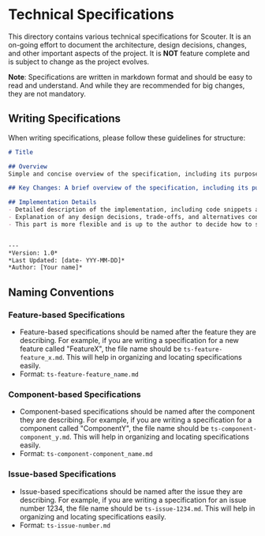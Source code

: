 # Technical Specifications

This directory contains various technical specifications for Scouter. It is an on-going effort to document the architecture, design decisions, changes, and other important aspects of the project. It is **NOT** feature complete and is subject to change as the project evolves.

**Note**: Specifications are written in markdown format and should be easy to read and understand. And while they are recommended for big changes, they are not mandatory.

## Writing Specifications

When writing specifications, please follow these guidelines for structure:

```markdown
# Title

## Overview
Simple and concise overview of the specification, including its purpose and scope.

## Key Changes: A brief overview of the specification, including its purpose and scope.

## Implementation Details
- Detailed description of the implementation, including code snippets and examples.
- Explanation of any design decisions, trade-offs, and alternatives considered.
- This part is more flexible and is up to the author to decide how to structure it as long as it is clear and easy to understand.


---
*Version: 1.0*  
*Last Updated: [date- YYY-MM-DD]*  
*Author: [Your name]*
```

## Naming Conventions

### Feature-based Specifications
- Feature-based specifications should be named after the feature they are describing. For example, if you are writing a specification for a new feature called "FeatureX", the file name should be `ts-feature-feature_x.md`. This will help in organizing and locating specifications easily.
- Format: `ts-feature-feature_name.md`

### Component-based Specifications
- Component-based specifications should be named after the component they are describing. For example, if you are writing a specification for a component called "ComponentY", the file name should be `ts-component-component_y.md`. This will help in organizing and locating specifications easily.
- Format: `ts-component-component_name.md`


### Issue-based Specifications
- Issue-based specifications should be named after the issue they are describing. For example, if you are writing a specification for an issue number 1234, the file name should be `ts-issue-1234.md`. This will help in organizing and locating specifications easily.
- Format: `ts-issue-number.md`